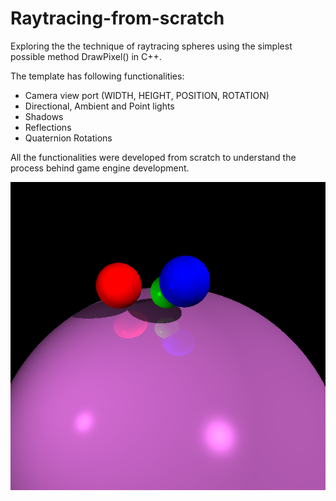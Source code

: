 # Raytracing-from-scratch

Exploring the the technique of raytracing spheres using the simplest possible method DrawPixel() in C++.

The template has following functionalities:
- Camera view port (WIDTH, HEIGHT, POSITION, ROTATION)
- Directional, Ambient and Point lights
- Shadows
- Reflections
- Quaternion Rotations

All the functionalities were developed from scratch to understand the process behind game engine development.

![Raytracing](./images/RT1.png)


